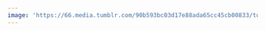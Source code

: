 ```yaml
---
image: 'https://66.media.tumblr.com/90b593bc03d17e88ada65cc45cb00833/tumblr_n7shuzxmyM1tbdx3so1_r1_1280.jpg'
---
```

